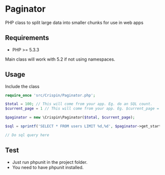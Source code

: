 Paginator
=========

PHP class to split large data into smaller chunks for use in web apps

## Requirements

- PHP >= 5.3.3

Main class will work with 5.2 if not using namespaces.


## Usage
Include the class

```php
require_once 'src/Crispin/Paginator.php';

$total = 100; // This will come from your app. Eg. do an SQL count.
$current_page = 1 // This will come from your app. Eg. $current_page = $_GET['page'];

$paginator = new \Crispin\Paginator($total, $current_page);

$sql = sprintf('SELECT * FROM users LIMIT %d,%d', $paginator->get_start_index(), $paginator->get_per_page());

// Do sql query here
```

## Test

- Just run phpunit in the project folder.
- You need to have phpunit installed.